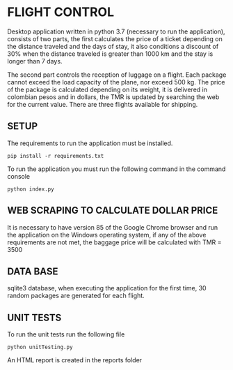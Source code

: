 # FLIGHT CONTROL

Desktop application written in python 3.7 (necessary to run the application), consists of two parts, the first calculates the price of a ticket depending on the distance traveled and the days of stay, it also conditions a discount of 30% when the distance traveled is greater than 1000 km and the stay is longer than 7 days.

The second part controls the reception of luggage on a flight. Each package cannot exceed the load capacity of the plane, nor exceed 500 kg. The price of the package is calculated depending on its weight, it is delivered in colombian pesos and in dollars, the TMR is updated by searching the web for the current value. There are three flights available for shipping.

## SETUP

The requirements to run the application must be installed.

```
pip install -r requirements.txt
```

To run the application you must run the following command in the command console

```
python index.py
```

## WEB SCRAPING TO CALCULATE DOLLAR PRICE

It is necessary to have version 85 of the Google Chrome browser and run the application on the Windows operating system, if any of the above requirements are not met, the baggage price will be calculated with TMR = 3500

## DATA BASE

sqlite3 database, when executing the application for the first time, 30 random packages are generated for each flight.

## UNIT TESTS

To run the unit tests run the following file

```
python unitTesting.py
```

An HTML report is created in the reports folder




